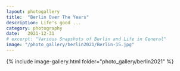 ```yaml
---
layout: photogallery
title:  "Berlin Over The Years"
description: Life's good ...
category: photography
date:   2021-12-31
# excerpt: "Various Snapshots of Berlin and Life in General"
image: "/photo_gallery/berlin2021/Berlin-15.jpg"
---
```

<!-- ## Berlin Over The Years -->
{% include image-gallery.html folder="photo_gallery/berlin2021" %}
